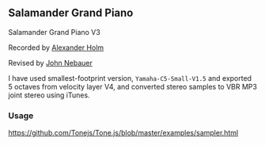 
## Salamander Grand Piano

Salamander Grand Piano V3

Recorded by [Alexander Holm](https://rytmenpinne.wordpress.com/sounds-and-such/salamander-grandpiano/)

Revised by [John Nebauer](https://sites.google.com/site/soundfonts4u/)

I have used smallest-footprint version, `Yamaha-C5-Small-V1.5` and exported 5 octaves from velocity layer V4,
and converted stereo samples to VBR MP3 joint stereo using iTunes.

### Usage

https://github.com/Tonejs/Tone.js/blob/master/examples/sampler.html